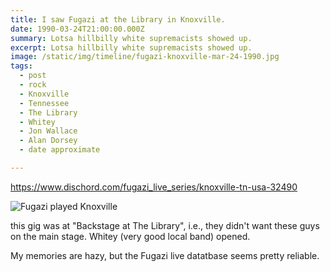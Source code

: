 ```yaml
---
title: I saw Fugazi at the Library in Knoxville.
date: 1990-03-24T21:00:00.000Z
summary: Lotsa hillbilly white supremacists showed up.
excerpt: Lotsa hillbilly white supremacists showed up.
image: /static/img/timeline/fugazi-knoxville-mar-24-1990.jpg
tags:
  - post
  - rock
  - Knoxville
  - Tennessee
  - The Library
  - Whitey
  - Jon Wallace
  - Alan Dorsey
  - date approximate

---
```


https://www.dischord.com/fugazi_live_series/knoxville-tn-usa-32490

![Fugazi played Knoxville](/static/img/timeline/fugazi-knoxville-mar-24-1990.jpg)

this gig was at "Backstage at The Library", i.e., they didn't want these guys on the main stage. Whitey (very good local band) opened.

My memories are hazy, but the Fugazi live datatbase seems pretty reliable.